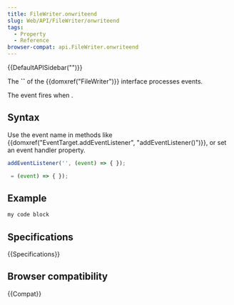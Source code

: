 ```yaml
---
title: FileWriter.onwriteend
slug: Web/API/FileWriter/onwriteend
tags:
  - Property
  - Reference
browser-compat: api.FileWriter.onwriteend
---
```

{{DefaultAPISidebar("")}}

The **``** of the {{domxref("FileWriter")}} interface processes  events.

The  event fires when .

## Syntax

Use the event name in methods like {{domxref("EventTarget.addEventListener", "addEventListener()")}}, or set an event handler property.

```js
addEventListener('', (event) => { });

 = (event) => { });
```

## Example

```js
my code block
```

## Specifications

{{Specifications}}

## Browser compatibility

{{Compat}}

